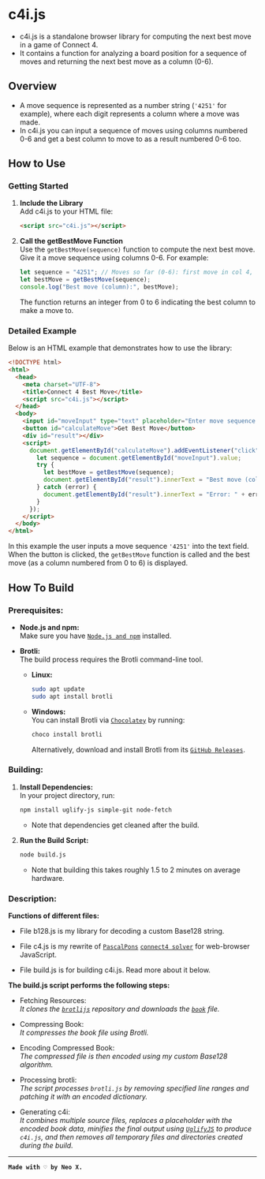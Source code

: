 # c4i.js

- c4i.js is a standalone browser library for computing the next best move in a game of Connect 4.
- It contains a function for analyzing a board position for a sequence of moves and returning the next best move as a column (0-6).

## Overview

- A move sequence is represented as a number string (`'4251'` for example), where each digit represents a column where a move was made.
- In c4i.js you can input a sequence of moves using columns numbered 0-6 and get a best column to move to as a result numbered 0-6 too.

## How to Use

### Getting Started

1. **Include the Library**  
   Add c4i.js to your HTML file:
   ```html
   <script src="c4i.js"></script>
   ```

2. **Call the getBestMove Function**  
   Use the `getBestMove(sequence)` function to compute the next best move. Give it a move sequence using columns 0-6. For example:
   ```js
   let sequence = "4251"; // Moves so far (0-6): first move in col 4, then col 2, etc.
   let bestMove = getBestMove(sequence);
   console.log("Best move (column):", bestMove);
   ```
   The function returns an integer from 0 to 6 indicating the best column to make a move to.

### Detailed Example

Below is an HTML example that demonstrates how to use the library:
```html
<!DOCTYPE html>
<html>
  <head>
    <meta charset="UTF-8">
    <title>Connect 4 Best Move</title>
    <script src="c4i.js"></script>
  </head>
  <body>
    <input id="moveInput" type="text" placeholder="Enter move sequence (e.g. 4251)" />
    <button id="calculateMove">Get Best Move</button>
    <div id="result"></div>
    <script>
      document.getElementById("calculateMove").addEventListener("click", function() {
        let sequence = document.getElementById("moveInput").value;
        try {
          let bestMove = getBestMove(sequence);
          document.getElementById("result").innerText = "Best move (column): " + bestMove;
        } catch (error) {
          document.getElementById("result").innerText = "Error: " + error.message;
        }
      });
    </script>
  </body>
</html>
```
In this example the user inputs a move sequence `'4251'` into the text field. When the button is clicked, the `getBestMove` function is called and the best move (as a column numbered from 0 to 6) is displayed.

## How To Build

### Prerequisites:

- **Node.js and npm:**  
  Make sure you have [`Node.js and npm`](https://nodejs.org) installed.

- **Brotli:**  
  The build process requires the Brotli command-line tool.

  - **Linux:**  
    ```bash
    sudo apt update
    sudo apt install brotli
    ```

  - **Windows:**  
    You can install Brotli via [`Chocolatey`](https://chocolatey.org) by running:
    ```powershell
    choco install brotli
    ```
    Alternatively, download and install Brotli from its [`GitHub Releases`](https://github.com/google/brotli/releases).

### Building:

1. **Install Dependencies:**  
   In your project directory, run:
   ```bash
   npm install uglify-js simple-git node-fetch
   ```
    - Note that dependencies get cleaned after the build.

2. **Run the Build Script:**
   ```bash
   node build.js
   ```
   - Note that building this takes roughly 1.5 to 2 minutes on average hardware.

### Description:

**Functions of different files:**

   - File b128.js is my library for decoding a custom Base128 string.

   - File c4.js is my rewrite of [`PascalPons`](https://github.com/PascalPons) [`connect4 solver`](https://github.com/PascalPons/connect4) for web-browser JavaScript.
   - File build.js is for building c4i.js. Read more about it below.

**The build.js script performs the following steps:**

- Fetching Resources:  
  *It clones the [`brotlijs`](https://github.com/dominikhlbg/brotlijs) repository and downloads the [`book`](https://github.com/PascalPons/connect4/releases/download/book/7x6.book) file.*

- Compressing Book:  
  *It compresses the book file using Brotli.*

- Encoding Compressed Book:  
  *The compressed file is then encoded using my custom Base128 algorithm.*

- Processing brotli:  
  *The script processes `brotli.js` by removing specified line ranges and patching it with an encoded dictionary.*

- Generating c4i:  
  *It combines multiple source files, replaces a placeholder with the encoded book data, minifies the final output using [`UglifyJS`](https://www.npmjs.com/package/uglify-js) to produce `c4i.js`, and then removes all temporary files and directories created during the build.*

---

**`Made with ♡ by Neo X.`**
